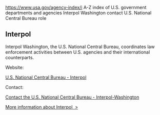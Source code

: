

https://www.usa.gov/agency-index/i
A-Z index of U.S. government departments and agencies
Interpol Washington contact
U.S. National Central Bureau role

Interpol
--------

Interpol Washington, the U.S. National Central Bureau, coordinates law enforcement activities between U.S. agencies and their international counterparts.

Website:

[U.S. National Central Bureau - Interpol](https://www.justice.gov/interpol-washington)

Contact:

[Contact the U.S. National Central Bureau - Interpol-Washington](https://www.justice.gov/contact-us)

[More information about Interpol  >](https://www.usa.gov/agencies/u-s-national-central-bureau-interpol)
